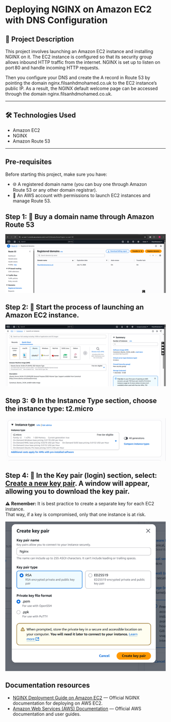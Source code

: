 # Deploying NGINX on Amazon EC2 with DNS Configuration

## 📄 Project Description

This project involves launching an Amazon EC2 instance and installing NGINX on it.
The EC2 instance is configured so that its security group allows inbound HTTP traffic from the internet.
NGINX is set up to listen on port 80 and handle incoming HTTP requests.

Then you configure your DNS and create the A record in Route 53 by pointing the domain nginx.filsanhdmohamed.co.uk to the EC2 instance’s public IP.
As a result, the NGINX default welcome page can be accessed through the domain nginx.filsanhdmohamed.co.uk.

---

## 🛠 Technologies Used

- Amazon EC2
- NGINX
- Amazon Route 53

---

## Pre-requisites

Before starting this project, make sure you have:

- 🌐 A registered domain name (you can buy one through Amazon Route 53 or any other domain registrar).
- 🔑 An AWS account with permissions to launch EC2 instances and manage Route 53.

## Step 1: 🛒 Buy a domain name through Amazon Route 53

![ec2-pic-1](images/ec2-pic-1.png)

## Step 2: 🚀 Start the process of launching an Amazon EC2 instance.

![ec2-pic-2](images/ec2-pic-2.png)

## Step 3: ⚙️ In the Instance Type section, choose the instance type: t2.micro

![ec2-pic-3](images/ec2-pic-3.png)

## Step 4: 🔑 In the Key pair (login) section, select: <u>Create a new key pair</u>. A window will appear, allowing you to download the key pair.

⚠️ **Remember:** It is best practice to create a separate key for each EC2 instance.  
That way, if a key is compromised, only that one instance is at risk.

![ec2-pic-4](images/ec2-pic-4.png)

## Documentation resources

- [NGINX Deployment Guide on Amazon EC2](https://docs.nginx.com) — Official NGINX documentation for deploying on AWS EC2.
- [Amazon Web Services (AWS) Documentation](https://docs.aws.amazon.com/) — Official AWS documentation and user guides.
